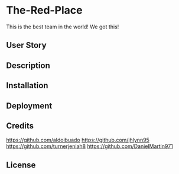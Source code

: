 # The-Red-Place

This is the best team in the world! We got this!

## User Story

## Description

## Installation

## Deployment

## Credits

https://github.com/aldoibuado
https://github.com/jhlynn95
https://github.com/turnerjeniah8
https://github.com/DanielMartin971
## License